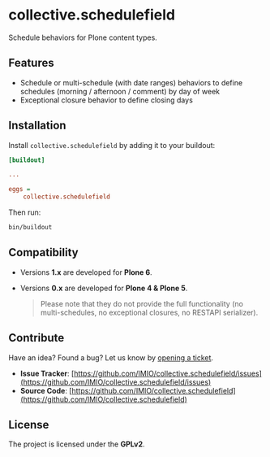 # collective.schedulefield

Schedule behaviors for Plone content types.

## Features

- Schedule or multi-schedule (with date ranges) behaviors to define schedules (morning / afternoon / comment) by day of week
- Exceptional closure behavior to define closing days

## Installation

Install `collective.schedulefield` by adding it to your buildout:

```ini
[buildout]

...

eggs =
    collective.schedulefield
```

Then run:

```bash
bin/buildout
```

## Compatibility

* Versions **1.x** are developed for **Plone 6**.
* Versions **0.x** are developed for **Plone 4 & Plone 5**.

  > Please note that they do not provide the full functionality (no multi-schedules,
  > no exceptional closures, no RESTAPI serializer).

## Contribute

Have an idea? Found a bug? Let us know by [opening a ticket](https://github.com/IMIO/collective.schedulefield/issues).

* **Issue Tracker**: [https://github.com/IMIO/collective.schedulefield/issues](https://github.com/IMIO/collective.schedulefield/issues)
* **Source Code**: [https://github.com/IMIO/collective.schedulefield](https://github.com/IMIO/collective.schedulefield)

## License

The project is licensed under the **GPLv2**.
